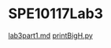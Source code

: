 # SPE10117Lab3
[lab3part1.md](https://github.com/leslykoo2/SPE10117Lab3/blob/main/lab3part1.md)
[printBigH.py](https://github.com/leslykoo2/SPE10117Lab3/blob/main/printBigH.py)
